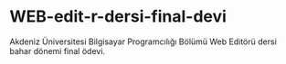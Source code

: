 # WEB-edit-r-dersi-final-devi
Akdeniz Üniversitesi Bilgisayar Programcılığı Bölümü Web Editörü dersi bahar dönemi final ödevi. 

